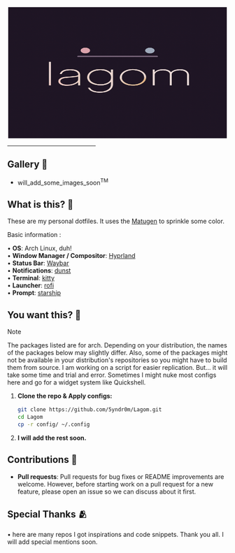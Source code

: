 <div align="center">
    <img src="./assets/logo.png" width="500px" height="300px">
</div>

<hr style="width:40%;">

## Gallery 📸
 - will_add_some_images_soon<sup>TM</sup>

## What is this? 📖
These are my personal dotfiles. It uses the [Matugen](https://github.com/InioX/matugen) to sprinkle some color.

Basic information :

  • **OS**: Arch Linux, duh! <br>
  • **Window Manager / Compositor**: [Hyprland](https://github.com/hyprwm/Hyprland) <br>
  • **Status Bar**: [Waybar](https://github.com/Alexays/Waybar) <br>
  • **Notifications**: [dunst](https://github.com/dunst-project/dunst) <br>
  • **Terminal**: [kitty](https://github.com/kovidgoyal/kitty) <br>
  • **Launcher**: [rofi](https://github.com/davatorium/rofi/) <br>
  • **Prompt**: [starship](https://github.com/starship/starship) <br>



## You want this? 🔧
> [!NOTE]
> The packages listed are for arch. Depending on your distribution, the names of the packages below may slightly differ. Also, some of the packages might not be available in your distribution's repositories so you might have to build them from source.
> I am working on a script for easier replication. But... it will take some time and trial and error.
> Sometimes I might nuke most configs here and go for a widget system like Quickshell.

1. **Clone the repo & Apply configs:**
    ```sh
    git clone https://github.com/5yndr0m/Lagom.git
    cd Lagom
    cp -r config/ ~/.config
    ```

2. **I will add the rest soon.**

## Contributions 📝

- **Pull requests**: Pull requests for bug fixes or README improvements are welcome. However, before starting work on a pull request for a new feature, please open an issue so we can discuss about it first.

## Special Thanks 🫂
• here are many repos I got inspirations and code snippets. Thank you all. I will add special mentions soon.
